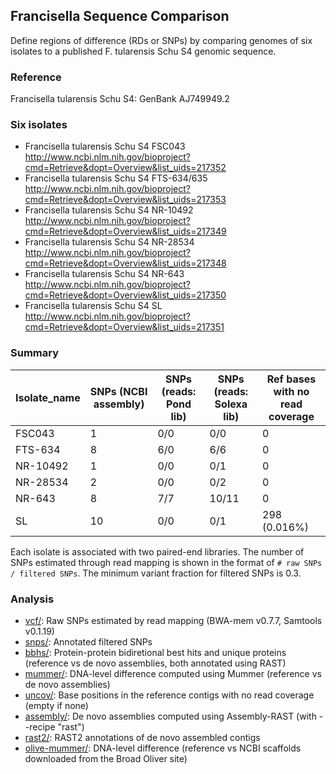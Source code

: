 ## Francisella Sequence Comparison

Define regions of difference (RDs or SNPs) by comparing genomes of six
isolates to a published F. tularensis Schu S4 genomic sequence.

### Reference

Francisella tularensis Schu S4: GenBank AJ749949.2

### Six isolates

* Francisella tularensis Schu S4 FSC043
  http://www.ncbi.nlm.nih.gov/bioproject?cmd=Retrieve&dopt=Overview&list_uids=217352
* Francisella tularensis Schu S4 FTS-634/635
  http://www.ncbi.nlm.nih.gov/bioproject?cmd=Retrieve&dopt=Overview&list_uids=217353
* Francisella tularensis Schu S4 NR-10492
  http://www.ncbi.nlm.nih.gov/bioproject?cmd=Retrieve&dopt=Overview&list_uids=217349
* Francisella tularensis Schu S4 NR-28534
  http://www.ncbi.nlm.nih.gov/bioproject?cmd=Retrieve&dopt=Overview&list_uids=217348
* Francisella tularensis Schu S4 NR-643
  http://www.ncbi.nlm.nih.gov/bioproject?cmd=Retrieve&dopt=Overview&list_uids=217350
* Francisella tularensis Schu S4 SL
  http://www.ncbi.nlm.nih.gov/bioproject?cmd=Retrieve&dopt=Overview&list_uids=217351

### Summary

Isolate_name | SNPs (NCBI assembly) |SNPs (reads: Pond lib) |  SNPs (reads: Solexa lib) | Ref bases with no read coverage |
--- | --- | --- | --- | --- |
FSC043   |  1 | 0/0 |  0/0 | 0 |
FTS-634  |  8 | 6/0 |  6/6 | 0 |
NR-10492 |  1 | 0/0 |  0/1 | 0 |
NR-28534 |  2 | 0/0 |  0/2 | 0 |
NR-643   |  8 | 7/7 | 10/11 | 0 |
SL       | 10 | 0/0 |  0/1 | 298 (0.016%) |

Each isolate is associated with two paired-end libraries. The number
of SNPs estimated through read mapping is shown in the format of `#
raw SNPs / filtered SNPs`. The minimum variant fraction for filtered
SNPs is 0.3.


### Analysis

* [vcf/](vcf): Raw SNPs estimated by read mapping (BWA-mem v0.7.7, Samtools v0.1.19)
* [snps/](snps): Annotated filtered SNPs
* [bbhs/](bbhs): Protein-protein bidiretional best hits and unique proteins (reference vs de novo assemblies, both annotated using RAST)
* [mummer/](mummer): DNA-level difference computed using Mummer (reference vs de novo assemblies)
* [uncov/](uncov): Base positions in the reference contigs with no read coverage (empty if none)
* [assembly/](assembly): De novo assemblies computed using Assembly-RAST (with --recipe "rast")
* [rast2/](rast2): RAST2 annotations of de novo assembled contigs
* [olive-mummer/](olive-mummer): DNA-level difference (reference vs NCBI scaffolds downloaded from the Broad Oliver site)
